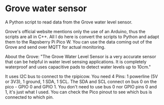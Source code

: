 # Grove water sensor
A Python script to read data from the Grove water level sensor.

Grove's official website mentions only the use of an Arduino, thus the scripts are all in C++. 
All I do here is convert the scripts to Python and adapt them to the Rapsberry Pi Pico W. You can use the data coming out of the Grove and send over MQTT for actual monitoring. 

About the Grove:
"The Grove Water Level Sensor is a very accurate sensor that can be helpful in water level sensing applications. It is completely waterproof and uses capacitive pads to detect water levels up to 10cm."

It uses I2C bus to connect to the rpipicow. You need 4 Pins: 1 powerline (5V or 3V3), 1 ground, 1 SDA, 1 SCL. The SDA and SCL connect on bus 0 on the pico - GPIO 0 and GPIO 1. You don't need to use bus 0 nor GPIO pins 0 and 1, it's just what I used. You can check the Pico pinout to see which bus is connected to which pin. 



